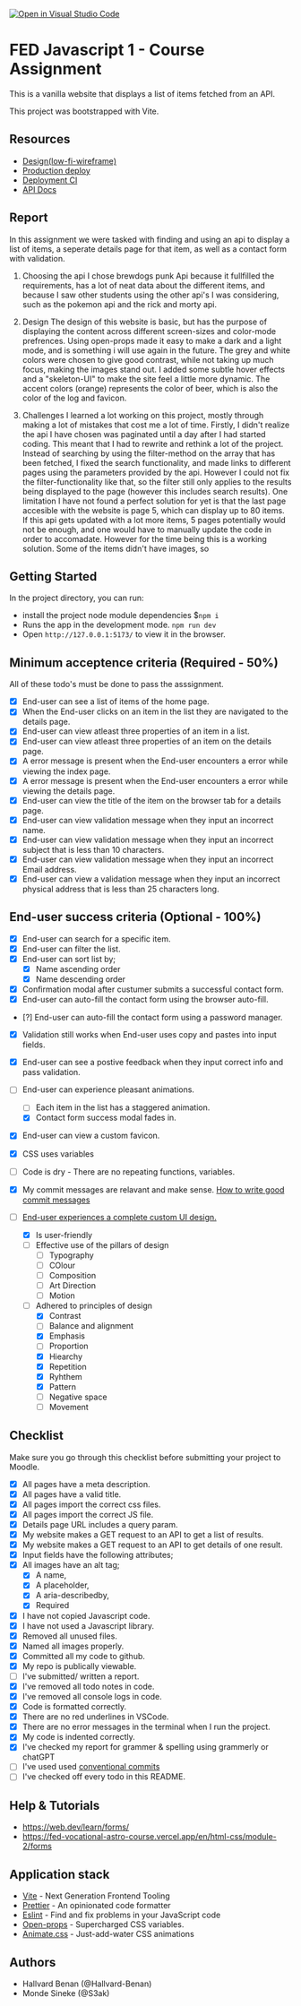 [![Open in Visual Studio Code](https://classroom.github.com/assets/open-in-vscode-c66648af7eb3fe8bc4f294546bfd86ef473780cde1dea487d3c4ff354943c9ae.svg)](https://classroom.github.com/online_ide?assignment_repo_id=10190805&assignment_repo_type=AssignmentRepo)
# FED Javascript 1 - Course Assignment

This is a vanilla website that displays a list of items fetched from an API.

This project was bootstrapped with Vite.

## Resources

- [Design(low-fi-wireframe)](https://www.figma.com/file/m5A9uITFfbxC1H2TgBMPyG/Untitled?node-id=0%3A1&t=hQInGHwDK0aVg39z-1)
- [Production deploy](https://delicate-donut-e0f2dc.netlify.app/)
- [Deployment CI](https://app.netlify.com/teams/hallvard-benan/overview)
- [API Docs](https://punkapi.com/documentation/v2)

## Report
In this assignment we were tasked with finding and using an api to display a list of items, a seperate details page for that item, as well as a contact form with validation.

1. Choosing the api
I chose brewdogs punk Api because it fullfilled the requirements, has a lot of neat data about the different items, and because I saw other students using the other api's I was considering, such as the pokemon api and the rick and morty api.

2. Design
The design of this website is basic, but has the purpose of displaying the content  across different screen-sizes and color-mode prefrences. Using open-props made it easy to make a dark and a light mode, and is something i will use again in the future. The grey and white colors were chosen to give good contrast, while not taking up much focus, making the images stand out. I added some subtle hover effects and a "skeleton-UI" to make the site feel a little more dynamic. The accent colors (orange) represents the color of beer, which is also the color of the log and favicon.

3. Challenges
I learned a lot working on this project, mostly through making a lot of mistakes that cost me a lot of time. Firstly, I didn't realize the api I have chosen was paginated until a day after I had started coding. This meant that I had to rewrite and rethink a lot of the project. Instead of searching by using the filter-method on the array that has been fetched, I fixed the search functionality, and made links to different pages using the parameters provided by the api. However I could not fix the filter-functionality like that, so the filter still only applies to the results being displayed to the page (however this includes search results). One limitation I have not found a perfect solution for yet is that the last page accesible with the website is page 5, which can display up to 80 items. If this api gets updated with a lot more items, 5 pages potentially would not be enough, and one would have to manually update the code in order to accomadate. However for the time being this is a working solution. Some of the items didn't have images, so 




## Getting Started

In the project directory, you can run:

- install the project node module dependencies $`npm i`
- Runs the app in the development mode. `npm run dev`
- Open `http://127.0.0.1:5173/` to view it in the browser.

## Minimum acceptence criteria (Required - 50%)

All of these todo's must be done to pass the asssignment.

- [x] End-user can see a list of items of the home page.
- [x] When the End-user clicks on an item in the list they are navigated to the details page.
- [x] End-user can view atleast three properties of an item in a list.
- [x] End-user can view atleast three properties of an item on the details page.
- [x] A error message is present when the End-user encounters a error while viewing the index page.
- [x] A error message is present when the End-user encounters a error while viewing the details page.
- [x] End-user can view the title of the item on the browser tab for a details page.
- [x] End-user can view validation message when they input an incorrect name.
- [x] End-user can view validation message when they input an incorrect subject that is less than 10 characters.
- [x] End-user can view validation message when they input an incorrect Email address.
- [x] End-user can view a validation message when they input an incorrect physical address that is less than 25 characters long.

## End-user success criteria (Optional - 100%)

- [x] End-user can search for a specific item.
- [x] End-user can filter the list.
- [x] End-user can sort list by;
  - [x] Name ascending order
  - [x] Name descending order
- [x] Confirmation modal after custumer submits a successful contact form.
- [x] End-user can auto-fill the contact form using the browser auto-fill.
- [?] End-user can auto-fill the contact form using a password manager.
- [x] Validation still works when End-user uses copy and pastes into input fields.
- [x] End-user can see a postive feedback when they input correct info and pass validation.
- [ ] End-user can experience pleasant animations.
  - [ ] Each item in the list has a staggered animation.
  - [x] Contact form success modal fades in.
- [x] End-user can view a custom favicon.
- [x] CSS uses variables
- [ ] Code is dry - There are no repeating functions, variables.
- [x] My commit messages are relavant and make sense. [How to write good commit messages](https://www.freecodecamp.org/news/how-to-write-better-git-commit-messages/)
- [ ] [End-user experiences a complete custom UI design.](https://www.figma.com/file/KExTTAE75DRhq2xTvapFR4/FED-Whiteboard?node-id=0%3A1&t=UItKehGgT8gRlibY-1)

  - [x] Is user-friendly
  - [ ] Effective use of the pillars of design
    - [ ] Typography
    - [ ] COlour
    - [ ] Composition
    - [ ] Art Direction
    - [ ] Motion
  - [ ] Adhered to principles of design
    - [x] Contrast
    - [ ] Balance and alignment
    - [x] Emphasis
    - [ ] Proportion
    - [x] Hiearchy
    - [x] Repetition
    - [x] Ryhthem
    - [x] Pattern
    - [ ] Negative space
    - [ ] Movement

## Checklist

Make sure you go through this checklist before submitting your project to Moodle.

- [x] All pages have a meta description.
- [x] All pages have a valid title.
- [x] All pages import the correct css files.
- [x] All pages import the correct JS file.
- [x] Details page URL includes a query param.
- [x] My website makes a GET request to an API to get a list of results.
- [x] My website makes a GET request to an API to get details of one result.
- [x] Input fields have the following attributes;
- [x] All images have an alt tag;
  - [x] A name,
  - [x] A placeholder,
  - [x] A aria-describedby,
  - [x] Required
- [x] I have not copied Javascript code.
- [x] I have not used a Javascript library.
- [x] Removed all unused files.
- [x] Named all images properly.
- [x] Committed all my code to github.
- [x] My repo is publically viewable.
- [ ] I've submitted/ written a report.
- [x] I've removed all todo notes in code.
- [x] I've removed all console logs in code.
- [x] Code is formatted correctly.
- [x] There are no red underlines in VSCode.
- [x] There are no error messages in the terminal when I run the project.
- [x] My code is indented correctly.
- [x] I've checked my report for grammer & spelling using grammerly or chatGPT
- [ ] I've used used [conventional commits](https://www.conventionalcommits.org/en/v1.0.0/)
- [ ] I've checked off every todo in this README.

## Help & Tutorials

- https://web.dev/learn/forms/
- https://fed-vocational-astro-course.vercel.app/en/html-css/module-2/forms

## Application stack

- [Vite](https://vitejs.dev/) - Next Generation Frontend Tooling
- [Prettier](https://prettier.io/) - An opinionated code formatter
- [Eslint](https://eslint.org/) - Find and fix problems in your JavaScript code
- [Open-props](https://open-props.style/) - Supercharged
  CSS variables.
- [Animate.css](https://animate.style/) - Just-add-water CSS animations

## Authors

- Hallvard Benan (@Hallvard-Benan)
- Monde Sineke (@S3ak)
